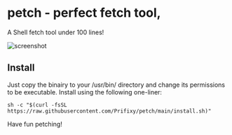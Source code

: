 # petch - perfect fetch tool,
A Shell fetch tool under 100 lines!

![screenshot](https://raw.githubusercontent.com/Prifixy/assets/main/petch/petch.png)

## Install
Just copy the binairy to your /usr/bin/ directory and change its permissions to be executable. Install using the following one-liner: 
```
sh -c "$(curl -fsSL https://raw.githubusercontent.com/Prifixy/petch/main/install.sh)"
```
Have fun petching!
